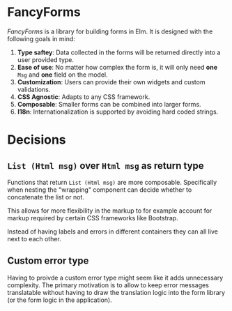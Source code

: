 # FancyForms

_FancyForms_ is a library for building forms in Elm.
It is designed with the following goals in mind:

1. **Type saftey**: Data collected in the forms will be returned directly into a user provided type.
1. **Ease of use**: No matter how complex the form is, it will only need **one** `Msg` and **one** field on the model.
1. **Customization**: Users can provide their own widgets and custom validations.
1. **CSS Agnostic**: Adapts to any CSS framework.
1. **Composable**: Smaller forms can be combined into larger forms.
1. **I18n**: Internationalization is supported by avoiding hard coded strings.

# Decisions


## `List (Html msg)` over `Html msg` as return type

Functions that return `List (Html msg)` are more composable. Specifically when nesting
the "wrapping" component can decide whether to concatenate the list or not.

This allows for more flexibility in the markup to for example account for markup required
by certain CSS frameworks like Bootstrap.

Instead of having labels and errors in different containers they can all live next to each
other.

## Custom error type

Having to proivde a custom error type might seem like it adds unnecessary complexity.
The primary motivation is to allow to keep error messages translatable without having to
draw the translation logic into the form library (or the form logic in the application).

